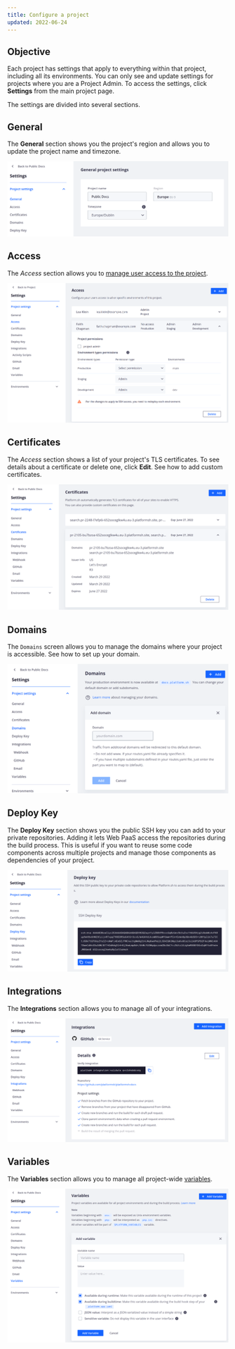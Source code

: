 ```yaml
---
title: Configure a project
updated: 2022-06-24
---
```


## Objective  

Each project has settings that apply to everything within that project, including all its environments.
You can only see and update settings for projects where you are a Project Admin.
To access the settings, click  **Settings** from the main project page.

The settings are divided into several sections.

## General

The **General** section shows you the project's region and allows you to update the project name and timezone.

![configure project](images/settings-general.png "0.7")

## Access

The *Access* section allows you to [manage user access to the project](/pages/web/web-paas/administration-users#manage-users).

![Project configure icon](images/settings-project-access.png "0.7")

## Certificates

The *Access* section shows a list of your project's TLS certificates.
To see details about a certificate or delete one, click **Edit**.
See how to add custom certificates.

![A list of certificates in a project](images/settings-certificates.png "0.7")

## Domains

The `Domains` screen allows you to manage the domains where your project is accessible.
See how to set up your domain.

![project domain](images/settings-domains.png "0.7")

## Deploy Key

The **Deploy Key** section shows you the public SSH key you can add to your private repositories.
Adding it lets Web PaaS access the repositories during the build process.
This is useful if you want to reuse some code components across multiple projects and manage those components as dependencies of your project.

![Project deploy key](images/settings-deploy-key.png "0.7")

## Integrations

The **Integrations** section allows you to manage all of your integrations.

![pIntegrations](images/settings-integrations.png "0.7")

## Variables

The **Variables** section allows you to manage all project-wide [variables](/pages/web_cloud/web_paas_powered_by_platform_sh/development/development-variables).

![Project variables](images/settings-variables-project.png "0.7")
